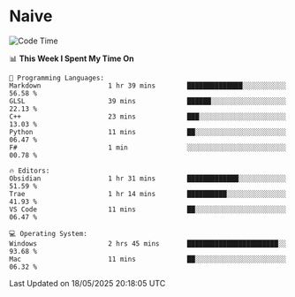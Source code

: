 # Naive
<!-- ## 日拱一卒，功不唐捐 -->
<!-- [![GitHub Streak](https://streak-stats.demolab.com/?user=XiaoXKKK)](https://git.io/streak-stats) -->
<!--START_SECTION:waka-->
![Code Time](http://img.shields.io/badge/Code%20Time-374%20hrs%2017%20mins-blue)

📊 **This Week I Spent My Time On** 

```text
💬 Programming Languages: 
Markdown                 1 hr 39 mins        ██████████████░░░░░░░░░░░   56.58 % 
GLSL                     39 mins             ██████░░░░░░░░░░░░░░░░░░░   22.13 % 
C++                      23 mins             ███░░░░░░░░░░░░░░░░░░░░░░   13.03 % 
Python                   11 mins             ██░░░░░░░░░░░░░░░░░░░░░░░   06.47 % 
F#                       1 min               ░░░░░░░░░░░░░░░░░░░░░░░░░   00.78 % 

🔥 Editors: 
Obsidian                 1 hr 31 mins        █████████████░░░░░░░░░░░░   51.59 % 
Trae                     1 hr 14 mins        ██████████░░░░░░░░░░░░░░░   41.93 % 
VS Code                  11 mins             ██░░░░░░░░░░░░░░░░░░░░░░░   06.47 % 

💻 Operating System: 
Windows                  2 hrs 45 mins       ███████████████████████░░   93.68 % 
Mac                      11 mins             ██░░░░░░░░░░░░░░░░░░░░░░░   06.32 % 
```


 Last Updated on 18/05/2025 20:18:05 UTC
<!--END_SECTION:waka-->
